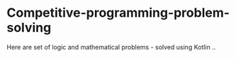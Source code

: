 # Competitive-programming-problem-solving
Here are set of logic and mathematical problems - solved using Kotlin .. 
